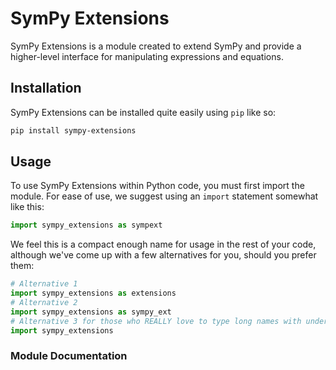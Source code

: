 # SymPy Extensions
SymPy Extensions is a module created to extend SymPy and provide a higher-level interface for manipulating expressions and equations.

## Installation
SymPy Extensions can be installed quite easily using `pip` like so:
```bash
pip install sympy-extensions
```

## Usage
To use SymPy Extensions within Python code, you must first import the module. For ease of use, we suggest using an `import` statement somewhat like this:

```py
import sympy_extensions as sympext
```

We feel this is a compact enough name for usage in the rest of your code, although we've come up with a few alternatives for you, should you prefer them:

```py
# Alternative 1
import sympy_extensions as extensions
# Alternative 2
import sympy_extensions as sympy_ext
# Alternative 3 for those who REALLY love to type long names with underscores
import sympy_extensions
```

### Module Documentation
<!--stackedit_data:
eyJoaXN0b3J5IjpbMTUzMzg4MjE2MSwtMTY0NDc2MDAyOV19
-->